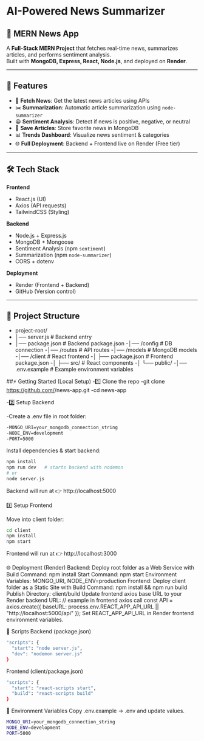 # AI-Powered News Summarizer
## 📰 MERN News App

A **Full-Stack MERN Project** that fetches real-time news, summarizes articles, and performs sentiment analysis.  
Built with **MongoDB, Express, React, Node.js**, and deployed on **Render**.

---

## 🚀 Features
- 🔎 **Fetch News**: Get the latest news articles using APIs  
- ✂️ **Summarization**: Automatic article summarization using `node-summarizer`  
- 😀 **Sentiment Analysis**: Detect if news is positive, negative, or neutral  
- 💾 **Save Articles**: Store favorite news in MongoDB  
- 📊 **Trends Dashboard**: Visualize news sentiment & categories  
- 🌐 **Full Deployment**: Backend + Frontend live on Render (Free tier)

---

## 🛠️ Tech Stack
**Frontend**  
- React.js (UI)  
- Axios (API requests)  
- TailwindCSS (Styling)  

**Backend**  
- Node.js + Express.js  
- MongoDB + Mongoose  
- Sentiment Analysis (npm `sentiment`)  
- Summarization (npm `node-summarizer`)  
- CORS + dotenv  

**Deployment**  
- Render (Frontend + Backend)  
- GitHub (Version control)

---

## 📂 Project Structure
- project-root/
- │── server.js             # Backend entry
- │── package.json          # Backend package.json
-│── /config               # DB connection
-│── /routes               # API routes
-│── /models               # MongoDB models
-│── /client               # React frontend
-│    ├── package.json     # Frontend package.json
-│    ├── src/             # React components
-│    └── public/
-│── .env.example          # Example environment variables

##⚡ Getting Started (Local Setup)
-1️⃣ Clone the repo
-git clone https://github.com/<your-username>/news-app.git
-cd news-app

-2️⃣ Setup Backend

-Create a .env file in root folder:
```bash
-MONGO_URI=your_mongodb_connection_string
-NODE_ENV=development
-PORT=5000
```

Install dependencies & start backend:
```bash
npm install
npm run dev   # starts backend with nodemon
# or
node server.js
```

Backend will run at 👉 http://localhost:5000

3️⃣ Setup Frontend

Move into client folder:
```bash
cd client
npm install
npm start
```

Frontend will run at 👉 http://localhost:3000

🌐 Deployment (Render)
Backend: Deploy root folder as a Web Service with
Build Command: npm install
Start Command: npm start
Environment Variables: MONGO_URI, NODE_ENV=production
Frontend: Deploy client folder as a Static Site with
Build Command: npm install && npm run build
Publish Directory: client/build
Update frontend axios base URL to your Render backend URL:
// example in frontend axios call
const API = axios.create({
  baseURL: process.env.REACT_APP_API_URL || "http://localhost:5000/api"
});
Set REACT_APP_API_URL in Render frontend environment variables.

📜 Scripts
Backend (package.json)
```bash
"scripts": {
  "start": "node server.js",
  "dev": "nodemon server.js"
}
```

Frontend (client/package.json)
```bash
"scripts": {
  "start": "react-scripts start",
  "build": "react-scripts build"
}
```

🔑 Environment Variables
Copy .env.example → .env and update values.
```bash
MONGO_URI=your_mongodb_connection_string
NODE_ENV=development
PORT=5000
```

